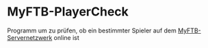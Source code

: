 # MyFTB-PlayerCheck
Programm um zu prüfen, ob ein bestimmter Spieler auf dem [MyFTB-Servernetzwerk](https://www.myftb.de) online ist
